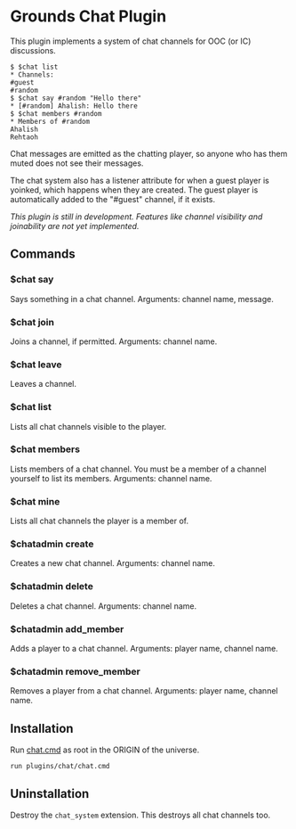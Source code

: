 # Grounds Chat Plugin

This plugin implements a system of chat channels for OOC (or IC) discussions.

```
$ $chat list
* Channels:
#guest
#random
$ $chat say #random "Hello there"
* [#random] Ahalish: Hello there
$ $chat members #random
* Members of #random
Ahalish
Rehtaoh
```

Chat messages are emitted as the chatting player, so anyone who has them muted does not see their messages.

The chat system also has a listener attribute for when a guest player is yoinked, which happens when they are created. The guest player is automatically added to the "#guest" channel, if it exists.

*This plugin is still in development. Features like channel visibility and joinability are not yet implemented.*

## Commands

### $chat say

Says something in a chat channel. Arguments: channel name, message.

### $chat join

Joins a channel, if permitted. Arguments: channel name.

### $chat leave

Leaves a channel.

### $chat list

Lists all chat channels visible to the player.

### $chat members

Lists members of a chat channel. You must be a member of a channel yourself to list its members. Arguments: channel name.

### $chat mine

Lists all chat channels the player is a member of.

### $chatadmin create

Creates a new chat channel. Arguments: channel name.

### $chatadmin delete

Deletes a chat channel. Arguments: channel name.

### $chatadmin add_member

Adds a player to a chat channel. Arguments: player name, channel name.

### $chatadmin remove_member

Removes a player from a chat channel. Arguments: player name, channel name.

## Installation

Run [chat.cmd](chat.cmd) as root in the ORIGIN of the universe.

```
run plugins/chat/chat.cmd
```

## Uninstallation

Destroy the `chat_system` extension. This destroys all chat channels too.
